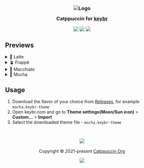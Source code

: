 <h3 align="center">
	<img src="https://raw.githubusercontent.com/catppuccin/catppuccin/main/assets/logos/exports/1544x1544_circle.png" width="100" alt="Logo"/><br/>
	<img src="https://raw.githubusercontent.com/catppuccin/catppuccin/main/assets/misc/transparent.png" height="30" width="0px"/>
	Catppuccin for <a href="https://www.keybr.com/">keybr</a>
	<img src="https://raw.githubusercontent.com/catppuccin/catppuccin/main/assets/misc/transparent.png" height="30" width="0px"/>
</h3>

<p align="center">
	<a href="https://github.com/husa/catppuccin-keybr/stargazers"><img src="https://img.shields.io/github/stars/husa/catppuccin-keybr?colorA=363a4f&colorB=b7bdf8&style=for-the-badge"></a>
	<a href="https://github.com/husa/catppuccin-keybr/issues"><img src="https://img.shields.io/github/issues/husa/catppuccin-keybr?colorA=363a4f&colorB=f5a97f&style=for-the-badge"></a>
	<a href="https://github.com/husa/catppuccin-keybr/contributors"><img src="https://img.shields.io/github/contributors/husa/catppuccin-keybr?colorA=363a4f&colorB=a6da95&style=for-the-badge"></a>
</p>

<!-- <p align="center"> -->
<!-- 	<img src="https://raw.githubusercontent.com/catppuccin/catppuccin/main/assets/previews/preview.webp"/> -->
<!-- </p> -->

## Previews

<details>
<summary>🌻 Latte</summary>
<img src="./assets/latte.png"/>
</details>
<details>
<summary>🪴 Frappé</summary>
<img src="./assets/frappe.png"/>
</details>
<details>
<summary>🌺 Macchiato</summary>
<img src="./assets/macchiato.png"/>
</details>
<details>
<summary>🌿 Mocha</summary>
<img src="./assets/mocha.png"/>
</details>

## Usage

1. Download the flavor of your choice from [Releases](https://github.com/husa/catppuccin-keybr/releases), for example `mocha.keybr-theme`
2. Open keybr.com and go to **Theme settings(Moon/Sun icon)** > **Custom...** > **Import**
3. Select the downloaded theme file - `mocha.keybr-theme`

<!-- The FAQ section is optional. Remove if needed.-->

<!-- ## 🙋 FAQ -->
<!---->
<!-- - Q: **_"How can I do X?"_**\ -->
<!--   A: ... -->

<!-- ## 💝 Thanks to -->
<!---->
<!-- - [Human](https://github.com/catppuccin) -->

&nbsp;

<p align="center">
	<img src="https://raw.githubusercontent.com/catppuccin/catppuccin/main/assets/footers/gray0_ctp_on_line.svg?sanitize=true" />
</p>

<p align="center">
	Copyright &copy; 2021-present <a href="https://github.com/catppuccin" target="_blank">Catppuccin Org</a>
</p>

<p align="center">
	<a href="https://github.com/catppuccin/catppuccin/blob/main/LICENSE"><img src="https://img.shields.io/static/v1.svg?style=for-the-badge&label=License&message=MIT&logoColor=d9e0ee&colorA=363a4f&colorB=b7bdf8"/></a>
</p>
